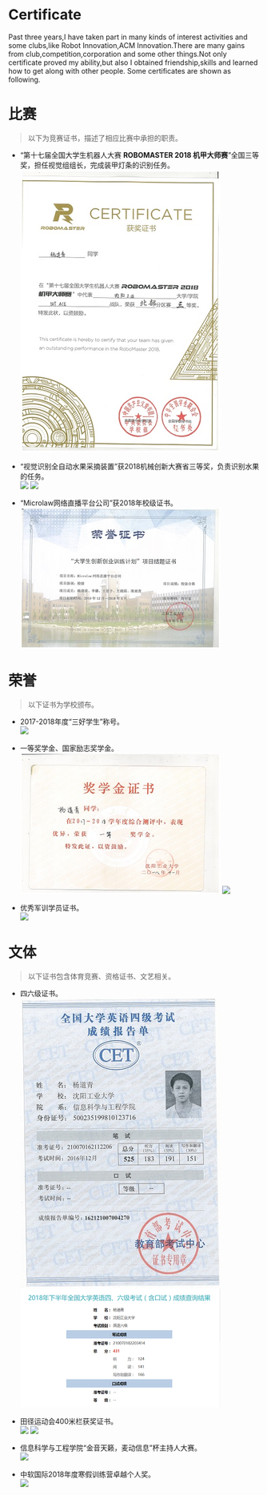 # Certificate
  Past three years,I have taken part in many kinds of interest activities and some clubs,like Robot Innovation,ACM Innovation.There are many gains from club,competition,corporation and some other things.Not only certificate proved my ability,but also I obtained friendship,skills and learned how to get along with other people. Some certificates are shown as following.
# 比赛
>以下为竞赛证书，描述了相应比赛中承担的职责。  
* “第十七届全国大学生机器人大赛 **ROBOMASTER 2018 机甲大师赛**”全国三等奖，担任视觉组组长，完成装甲灯条的识别任务。  
![](img-828040400-0013.jpg)

* “视觉识别全自动水果采摘装置”获2018机械创新大赛省三等奖，负责识别水果的任务。  
![](img-828040400-0002.jpg)
![](img-828040400-0001.jpg)

* “Microlaw网络直播平台公司”获2018年校级证书。  
![](img-828040400-0012.jpg)

# 荣誉
>以下证书为学校颁布。
* 2017-2018年度“三好学生”称号。  
![](img-828040400-0010.jpg)

* 一等奖学金、国家励志奖学金。   
![](img-828040400-0009.jpg)
![](img-828040400-0011.jpg)

* 优秀军训学员证书。  
![](img-828040400-0004.jpg)

# 文体
>以下证书包含体育竞赛、资格证书、文艺相关。  
* 四六级证书。  
![](img-828040400-0003.jpg)  
![](img-828040400-00014.png)

* 田径运动会400米栏获奖证书。    
![](img-828040400-0007.jpg)
![](img-828040400-0005.jpg)

* 信息科学与工程学院“金音天籁，麦动信息”杯主持人大赛。  
![](img-828040400-0008.jpg)

* 中软国际2018年度寒假训练营卓越个人奖。  
![](img-828040400-0006.jpg)
